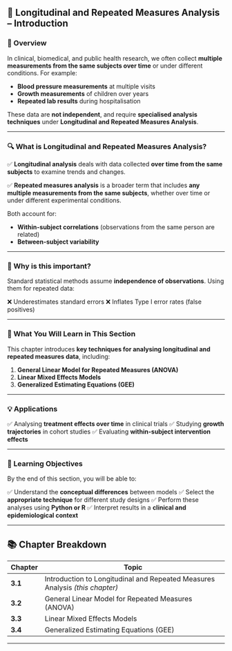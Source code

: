 
## **🧬 Longitudinal and Repeated Measures Analysis – Introduction**

### **📖 Overview**

In clinical, biomedical, and public health research, we often collect **multiple measurements from the same subjects over time** or under different conditions. For example:

* **Blood pressure measurements** at multiple visits
* **Growth measurements** of children over years
* **Repeated lab results** during hospitalisation

These data are **not independent**, and require **specialised analysis techniques** under **Longitudinal and Repeated Measures Analysis**.

---

### **🔍 What is Longitudinal and Repeated Measures Analysis?**

✅ **Longitudinal analysis** deals with data collected **over time from the same subjects** to examine trends and changes.

✅ **Repeated measures analysis** is a broader term that includes **any multiple measurements from the same subjects**, whether over time or under different experimental conditions.

Both account for:

* **Within-subject correlations** (observations from the same person are related)
* **Between-subject variability**

---

### **📝 Why is this important?**

Standard statistical methods assume **independence of observations**. Using them for repeated data:

❌ Underestimates standard errors
❌ Inflates Type I error rates (false positives)

---

### **📑 What You Will Learn in This Section**

This chapter introduces **key techniques for analysing longitudinal and repeated measures data**, including:

1. **General Linear Model for Repeated Measures (ANOVA)**
2. **Linear Mixed Effects Models**
3. **Generalized Estimating Equations (GEE)**

---

### **💡 Applications**

✅ Analysing **treatment effects over time** in clinical trials
✅ Studying **growth trajectories** in cohort studies
✅ Evaluating **within-subject intervention effects**

---

### **🎯 Learning Objectives**

By the end of this section, you will be able to:

✅ Understand the **conceptual differences** between models
✅ Select the **appropriate technique** for different study designs
✅ Perform these analyses using **Python or R**
✅ Interpret results in a **clinical and epidemiological context**

---

## **📚 Chapter Breakdown**

| **Chapter** | **Topic**                                                                    |
| ----------- | ---------------------------------------------------------------------------- |
| **3.1**     | Introduction to Longitudinal and Repeated Measures Analysis *(this chapter)* |
| **3.2**     | General Linear Model for Repeated Measures (ANOVA)                           |
| **3.3**     | Linear Mixed Effects Models                                                  |
| **3.4**     | Generalized Estimating Equations (GEE)                                       |

---

